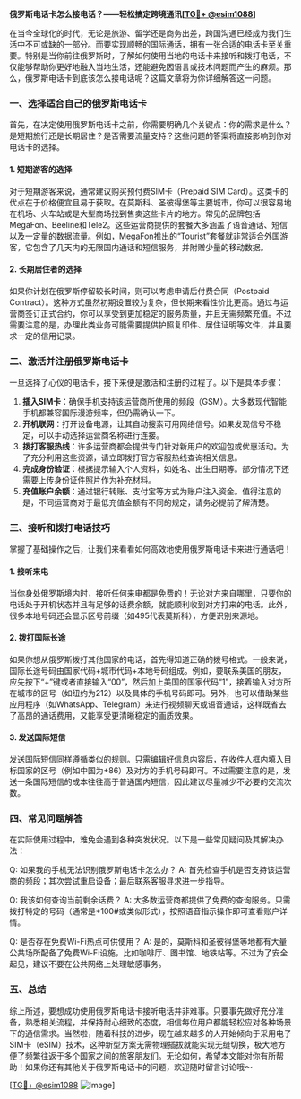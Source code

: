 **俄罗斯电话卡怎么接电话？——轻松搞定跨境通讯[[TG💪+ @esim1088](https://t.me/s/esim1088)]**

在当今全球化的时代，无论是旅游、留学还是商务出差，跨国沟通已经成为我们生活中不可或缺的一部分。而要实现顺畅的国际通话，拥有一张合适的电话卡至关重要。特别是当你前往俄罗斯时，了解如何使用当地的电话卡来接听和拨打电话，不仅能够帮助你更好地融入当地生活，还能避免因语言或技术问题而产生的麻烦。那么，俄罗斯电话卡到底该怎么接电话呢？这篇文章将为你详细解答这一问题。

### 一、选择适合自己的俄罗斯电话卡

首先，在决定使用俄罗斯电话卡之前，你需要明确几个关键点：你的需求是什么？是短期旅行还是长期居住？是否需要流量支持？这些问题的答案将直接影响到你对电话卡的选择。

#### 1. 短期游客的选择
对于短期游客来说，通常建议购买预付费SIM卡（Prepaid SIM Card）。这类卡的优点在于价格便宜且易于获取。在莫斯科、圣彼得堡等主要城市，你可以很容易地在机场、火车站或是大型商场找到售卖这些卡片的地方。常见的品牌包括MegaFon、Beeline和Tele2。这些运营商提供的套餐大多涵盖了语音通话、短信以及一定量的数据流量。例如，MegaFon推出的“Tourist”套餐就非常适合外国游客，它包含了几天内的无限国内通话和短信服务，并附赠少量的移动数据。

#### 2. 长期居住者的选择
如果你计划在俄罗斯停留较长时间，则可以考虑申请后付费合同（Postpaid Contract）。这种方式虽然初期设置较为复杂，但长期来看性价比更高。通过与运营商签订正式合约，你可以享受到更加稳定的服务质量，并且无需频繁充值。不过需要注意的是，办理此类业务可能需要提供护照复印件、居住证明等文件，并且要求一定的信用记录。

### 二、激活并注册俄罗斯电话卡

一旦选择了心仪的电话卡，接下来便是激活和注册的过程了。以下是具体步骤：

1. **插入SIM卡**：确保手机支持该运营商所使用的频段（GSM）。大多数现代智能手机都兼容国际漫游频率，但仍需确认一下。
2. **开机联网**：打开设备电源，让其自动搜索可用网络信号。如果发现信号不稳定，可以手动选择运营商名称进行连接。
3. **拨打客服热线**：许多运营商都会提供专门针对新用户的欢迎包或优惠活动。为了充分利用这些资源，请立即拨打官方客服热线查询相关信息。
4. **完成身份验证**：根据提示输入个人资料，如姓名、出生日期等。部分情况下还需要上传身份证件照片作为补充材料。
5. **充值账户余额**：通过银行转账、支付宝等方式为账户注入资金。值得注意的是，不同运营商对于最低充值金额有不同的规定，请务必提前了解清楚。

### 三、接听和拨打电话技巧

掌握了基础操作之后，让我们来看看如何高效地使用俄罗斯电话卡来进行通话吧！

#### 1. 接听来电
当你身处俄罗斯境内时，接听任何来电都是免费的！无论对方来自哪里，只要你的电话处于开机状态并且有足够的话费余额，就能顺利收到对方打来的电话。此外，很多本地号码还会显示区号前缀（如495代表莫斯科），方便识别来源地。

#### 2. 拨打国际长途
如果你想从俄罗斯拨打其他国家的电话，首先得知道正确的拨号格式。一般来说，国际长途号码由国家代码+城市代码+本地号码组成。例如，要联系美国的朋友，应先按下“+”键或者直接输入“00”，然后加上美国的国家代码“1”，接着输入对方所在城市的区号（如纽约为212）以及具体的手机号码即可。另外，也可以借助某些应用程序（如WhatsApp、Telegram）来进行视频聊天或语音通话，这样既省去了高昂的通话费用，又能享受更清晰稳定的画质效果。

#### 3. 发送国际短信
发送国际短信同样遵循类似的规则。只需编辑好信息内容后，在收件人框内填入目标国家的区号（例如中国为+86）及对方的手机号码即可。不过需要注意的是，发送一条国际短信的成本往往高于普通国内短信，因此建议尽量减少不必要的交流次数。

### 四、常见问题解答

在实际使用过程中，难免会遇到各种突发状况。以下是一些常见疑问及其解决办法：

Q: 如果我的手机无法识别俄罗斯电话卡怎么办？
A: 首先检查手机是否支持该运营商的频段；其次尝试重启设备；最后联系客服寻求进一步指导。

Q: 我该如何查询当前剩余话费？
A: 大多数运营商都提供了免费的查询服务。只需拨打特定的号码（通常是*100#或类似形式），按照语音指示操作即可查看账户详情。

Q: 是否存在免费Wi-Fi热点可供使用？
A: 是的，莫斯科和圣彼得堡等地都有大量公共场所配备了免费Wi-Fi设施，比如咖啡厅、图书馆、地铁站等。不过为了安全起见，建议不要在公共网络上处理敏感事务。

### 五、总结

综上所述，要想成功使用俄罗斯电话卡接听电话并非难事。只要事先做好充分准备，熟悉相关流程，并保持耐心细致的态度，相信每位用户都能轻松应对各种场景下的通信需求。当然啦，随着科技的进步，现在越来越多的人开始倾向于采用电子SIM卡（eSIM）技术，这种新型方案无需物理插拔就能实现无缝切换，极大地方便了频繁往返于多个国家之间的旅客朋友们。无论如何，希望本文能对你有所帮助！如果你还有其他关于俄罗斯电话卡的问题，欢迎随时留言讨论哦～

[[TG💪+ @esim1088](https://t.me/s/esim1088) ![Image](https://i.postimg.cc/4NQfJmqS/Snipaste-2025-05-13-00-14-12.png)]